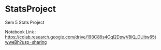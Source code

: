 # StatsProject
Sem 5 Stats Project

Notebook Link :
https://colab.research.google.com/drive/193C89s4Cql2DpwV8iQ_DUltw65twweBh?usp=sharing
